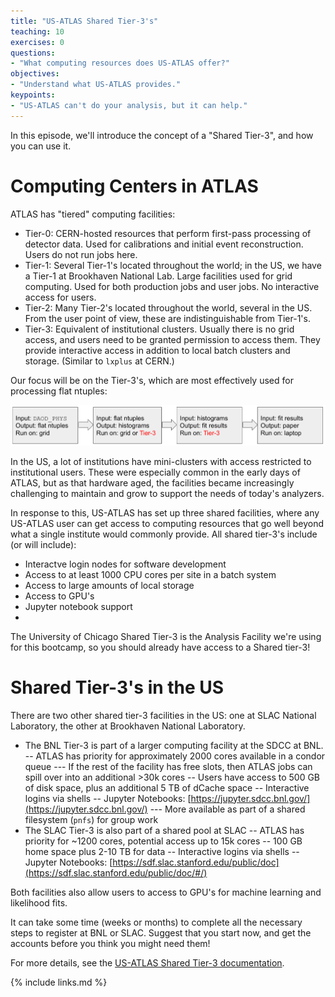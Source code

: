 ```yaml
---
title: "US-ATLAS Shared Tier-3's"
teaching: 10
exercises: 0
questions:
- "What computing resources does US-ATLAS offer?"
objectives:
- "Understand what US-ATLAS provides."
keypoints:
- "US-ATLAS can't do your analysis, but it can help."
---
```


In this episode, we'll introduce the concept of a "Shared Tier-3", and how you can use it.

# Computing Centers in ATLAS

ATLAS has "tiered" computing facilities:

- Tier-0: CERN-hosted resources that perform first-pass processing of detector data.  Used for calibrations and initial event reconstruction.  Users do not run jobs here.
- Tier-1: Several Tier-1's located throughout the world; in the US, we have a Tier-1 at Brookhaven National Lab.  Large facilities used for grid computing.  Used for both production jobs and user jobs.  No interactive access for users.
- Tier-2: Many Tier-2's located throughout the world, several in the US.  From the user point of view, these are indistinguishable from Tier-1's.
- Tier-3: Equivalent of institutional clusters.  Usually there is no grid access, and users need to be granted permission to access them.  They provide interactive access in addition to local batch clusters and storage.  (Similar to `lxplus` at CERN.)

Our focus will be on the Tier-3's, which are most effectively used for processing flat ntuples:

![image info](./../fig/analysis_workflow.png)

In the US, a lot of institutions have mini-clusters with access restricted to institutional users.  These were especially common in the early days of ATLAS, but as that hardware aged, the facilities became increasingly challenging to maintain and grow to support the needs of today's analyzers.

In response to this, US-ATLAS has set up three shared facilities, where any US-ATLAS user can get access to computing resources that go well beyond what a single institute would commonly provide.  All shared tier-3's include (or will include):

- Interactve login nodes for software development
- Access to at least 1000 CPU cores per site in a batch system
- Access to large amounts of local storage
- Access to GPU's
- Jupyter notebook support
- 

The University of Chicago Shared Tier-3 is the Analysis Facility we're using for this bootcamp, so you should already have access to a Shared tier-3!

# Shared Tier-3's in the US

There are two other shared tier-3 facilities in the US: one at SLAC National Laboratory, the other at Brookhaven National Laboratory.

- The BNL Tier-3 is part of a larger computing facility at the SDCC at BNL.
-- ATLAS has priority for approximately 2000 cores available in a condor queue
--- If the rest of the facility has free slots, then ATLAS jobs can spill over into an additional >30k cores 
-- Users have access to 500 GB of disk space, plus an additional 5 TB of dCache space
-- Interactive logins via shells
-- Jupyter Notebooks: [https://jupyter.sdcc.bnl.gov/](https://jupyter.sdcc.bnl.gov/)
--- More available as part of a shared filesystem (`pnfs`) for group work
- The SLAC Tier-3 is also part of a shared pool at SLAC
-- ATLAS has priority for ~1200 cores, potential access up to 15k cores
-- 100 GB home space plus 2-10 TB for data
-- Interactive logins via shells
-- Jupyter Notebooks: [https://sdf.slac.stanford.edu/public/doc](https://sdf.slac.stanford.edu/public/doc/#/)

Both facilities also allow users to access to GPU's for machine learning and likelihood fits.

It can take some time (weeks or months) to complete all the necessary steps to register at BNL or SLAC.  Suggest that you start now, and get the accounts before you think you might need them!

For more details, see the [US-ATLAS Shared Tier-3 documentation](https://usatlas.readthedocs.io/projects/af-docs/en/latest/).

{% include links.md %}

